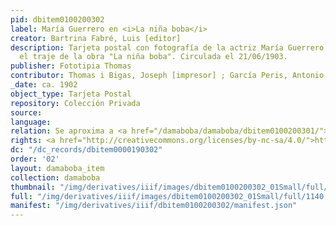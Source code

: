 ```yaml
---
pid: dbitem0100200302
label: María Guerrero en <i>La niña boba</i>
creator: Bartrina Fabré, Luis [editor]
description: Tarjeta postal con fotografía de la actriz María Guerrero vestida con
  el traje de la obra "La niña boba". Circulada el 21/06/1903.
publisher: Fototipia Thomas
contributor: Thomas i Bigas, Joseph [impresor] ; García Peris, Antonio [fotógrafo]
_date: ca. 1902
object_type: Tarjeta Postal
repository: Colección Privada
source:
language:
relation: Se aproxima a <a href="/damaboba/damaboba/dbitem0100200301/">dbitem0100200301</a>
rights: <a href="http://creativecommons.org/licenses/by-nc-sa/4.0/">http://creativecommons.org/licenses/by-nc-sa/4.0/</a>
dc: "/dc_records/dbitem0000190302"
order: '02'
layout: damaboba_item
collection: damaboba
thumbnail: "/img/derivatives/iiif/images/dbitem0100200302_01Small/full/250,/0/default.jpg"
full: "/img/derivatives/iiif/images/dbitem0100200302_01Small/full/1140,/0/default.jpg"
manifest: "/img/derivatives/iiif/dbitem0100200302/manifest.json"
---
```

